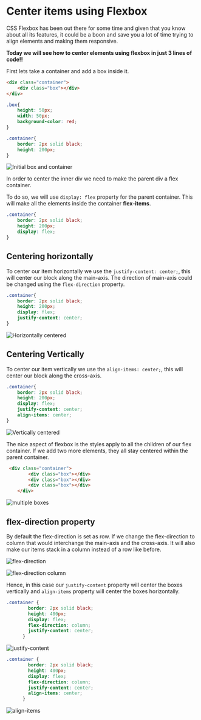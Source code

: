 # Center items using Flexbox

CSS Flexbox has been out there for some time and given that you know about all its features, it could be a boon and save you a lot of time trying to align elements and making them responsive.

**Today we will see how to center elements using flexbox in just 3 lines of code!!**

First lets take a container and add a box inside it.

```html
<div class="container">
    <div class="box"></div>
</div>
```

```css
.box{
    height: 50px;
    width: 50px;
    background-color: red;
}

.container{
    border: 2px solid black;
    height: 200px;
}
```

![Initial box and container](assets/1.png)

In order to center the inner div we need to make the parent div a flex container.

To do so, we will use `display: flex` property for the parent container. This will make all the elements inside the container **flex-items**.

```css
.container{
    border: 2px solid black;
    height: 200px;
    display: flex;
}
```



## Centering horizontally

To center our item horizontally we use the `justify-content: center;`, this will center our block along the main-axis. The direction of main-axis could be changed using the `flex-direction` property.

```css
.container{
    border: 2px solid black;
    height: 200px;
    display: flex;
    justify-content: center;
}
```

![Horizontally centered](assets/2.png)

## Centering Vertically

To center our item vertically we use the `align-items: center;`, this will center our block along the cross-axis. 

```css
.container{
    border: 2px solid black;
    height: 200px;
    display: flex;
    justify-content: center;
    align-items: center;
}
```

![Vertically centered](assets/3.png)

The nice aspect of flexbox is the styles apply to all the children of our flex container. If we add two more elements, they all stay centered within the parent container.

```html
 <div class="container">
        <div class="box"></div>
        <div class="box"></div>
        <div class="box"></div>
    </div>
```

![multiple boxes](assets/4.png)



## flex-direction property

By default the flex-direction is set as row. If we change the flex-direction to column that would interchange the main-axis and the cross-axis. It will also make our items stack in a column instead of a row like before.

![flex-direction ](assets/flex-direction.png)

![flex-direction column](assets/column.png)

Hence, in this case our `justify-content` property will center the boxes vertically and `align-items` property will center the boxes horizontally.

```css
.container {
        border: 2px solid black;
        height: 400px;
        display: flex;
        flex-direction: column;
        justify-content: center;
      }
```

![justify-content](assets/column1.png)

```css
.container {
        border: 2px solid black;
        height: 400px;
        display: flex;
        flex-direction: column;
        justify-content: center;
        align-items: center;
      }
```

![align-items](assets/column2.png)

